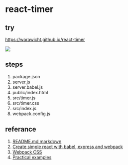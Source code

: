 # react-timer

## try
https://warawicht.github.io/react-timer


![](https://cloud.githubusercontent.com/assets/1447121/17837587/1df595f8-67e1-11e6-9f23-4fa9ebdcb4d5.png)



## steps

1. package.json
2. server.js
3. server.babel.js
4. public/index.html
5. src/timer.js
6. src/timer.css
7. src/index.js
8. webpack.config.js

## referance

1. [README.md markdown](https://guides.github.com/features/mastering-markdown/)
2. [Create simple react with babel, express and webpack](https://medium.com/@viatsko/react-for-beginners-part-1-setting-up-repository-babel-express-web-server-webpack-a3a90cc05d1e#.ghk6ywb5e)
3. [Webpack CSS](https://css-tricks.com/css-modules-part-2-getting-started/)
4. [Practical examples](http://tutorialzine.com/2014/07/5-practical-examples-for-learning-facebooks-react-framework/)
